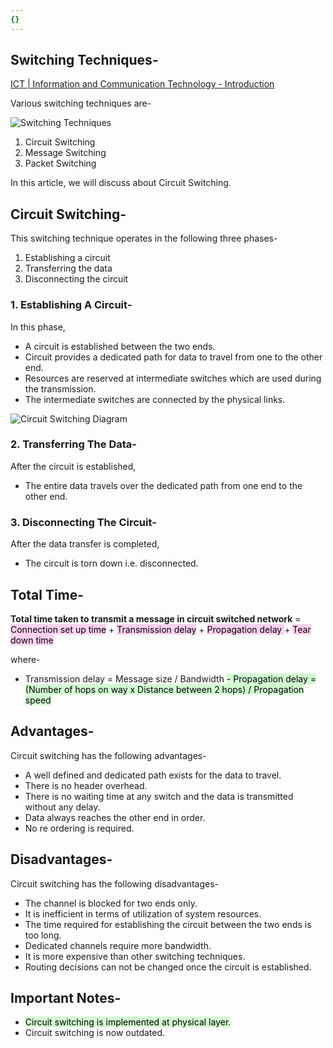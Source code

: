 ```yaml
---
{}
---
```


## **Switching Techniques-**

[ICT | Information and Communication Technology - Introduction](https://humix.com/redirect?url=https%3A%2F%2Feducom360.com%2Fhumix%2Fvideo%2FE5GIsRqAjz2)

Various switching techniques are-

![](https://www.gatevidyalay.com/wp-content/uploads/2018/10/Switching-Techniques.png "Switching Techniques")

1. Circuit Switching
2. Message Switching
3. Packet Switching

In this article, we will discuss about Circuit Switching.

## **Circuit Switching-**

This switching technique operates in the following three phases-

1. Establishing a circuit
2. Transferring the data
3. Disconnecting the circuit

### **1. Establishing A Circuit-**

In this phase,

- A circuit is established between the two ends.
- Circuit provides a dedicated path for data to travel from one to the other end.
- Resources are reserved at intermediate switches which are used during the transmission.
- The intermediate switches are connected by the physical links.

![](https://www.gatevidyalay.com/wp-content/uploads/2018/10/Circuit-Switching-Diagram.png "Circuit Switching Diagram")

### **2. Transferring The Data-**

After the circuit is established,

- The entire data travels over the dedicated path from one end to the other end.

### **3. Disconnecting The Circuit-**

After the data transfer is completed,

- The circuit is torn down i.e. disconnected.

## **Total Time-**

**Total time taken to transmit a message in circuit switched network** = 
<mark style="background: #FFB8EBA6;">Connection set up time</mark> + <mark style="background: #FFB8EBA6;">Transmission delay</mark> + <mark style="background: #FFB8EBA6;">Propagation delay </mark>+ <mark style="background: #FFB8EBA6;">Tear down time</mark>


where-

- Transmission delay = Message size / Bandwidth
<mark style="background: #BBFABBA6;">- Propagation delay = (Number of hops on way x Distance between 2 hops) / Propagation speed</mark>


## **Advantages-**

Circuit switching has the following advantages-

- A well defined and dedicated path exists for the data to travel.
- There is no header overhead.
- There is no waiting time at any switch and the data is transmitted without any delay.
- Data always reaches the other end in order.
- No re ordering is required.

## **Disadvantages-**

Circuit switching has the following disadvantages-

- The channel is blocked for two ends only.
- It is inefficient in terms of utilization of system resources.
- The time required for establishing the circuit between the two ends is too long.
- Dedicated channels require more bandwidth.
- It is more expensive than other switching techniques.
- Routing decisions can not be changed once the circuit is established.

## **Important Notes-**

- <mark style="background: #BBFABBA6;">Circuit switching is implemented at physical layer.</mark>
- Circuit switching is now outdated.